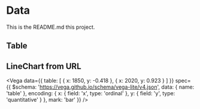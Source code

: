 # Data

This is the README.md this project.

## Table 

<Table
  cols={[
    {
      key: 'id',
      name: 'ID'
    },
    {
      key: 'firstName',
      name: 'First name'
    },
    {
      key: 'lastName',
      name: 'Last name'
    },
    {
      key: 'age',
      name: 'Age'
    }
  ]}
  data={[
    {
      age: 35,
      firstName: 'Jon',
      id: 1,
      lastName: 'Snow'
    },
    {
      age: 42,
      firstName: 'Cersei',
      id: 2,
      lastName: 'Lannister'
    },
    {
      age: 45,
      firstName: 'Jaime',
      id: 3,
      lastName: 'Lannister'
    },
    {
      age: 16,
      firstName: 'Arya',
      id: 4,
      lastName: 'Stark'
    },
    {
      age: 44,
      firstName: 'Ferrara',
      id: 7,
      lastName: 'Clifford'
    },
    {
      age: 36,
      firstName: 'Rossini',
      id: 8,
      lastName: 'Frances'
    },
    {
      age: 65,
      firstName: 'Harvey',
      id: 9,
      lastName: 'Roxie'
    }
  ]}
/>
 
## LineChart from URL 

<Vega
  data={{
    table: [
      {
        x: 1850,
        y: -0.418
      },
      {
        x: 2020,
        y: 0.923
      }
    ]
  }}
  spec={{
    $schema: 'https://vega.github.io/schema/vega-lite/v4.json',
    data: {
      name: 'table'
    },
    encoding: {
      x: {
        field: 'x',
        type: 'ordinal'
      },
      y: {
        field: 'y',
        type: 'quantitative'
      }
    },
    mark: 'bar'
  }}
/>
